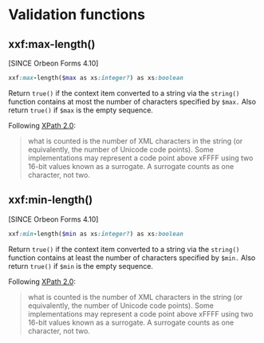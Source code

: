 # Validation functions

## xxf:max-length()

[SINCE Orbeon Forms 4.10]

```ruby
xxf:max-length($max as xs:integer?) as xs:boolean
```

Return `true()` if the context item converted to a string via the `string()` function contains at most the number of characters
specified by `$max.` Also return `true()` if `$max` is the empty sequence.

Following [XPath 2.0](http://www.w3.org/TR/xpath-functions/#string-types):

> what is counted is the number of XML characters in the string (or equivalently, the number of Unicode code points). Some implementations may represent a code point above xFFFF using two 16-bit values known as a surrogate. A surrogate counts as one character, not two.

## xxf:min-length()

[SINCE Orbeon Forms 4.10]

```ruby
xxf:min-length($min as xs:integer?) as xs:boolean
```

Return `true()` if the context item converted to a string via the `string()` function contains at least the number of characters
specified by `$min.` Also return `true()` if `$min` is the empty sequence.

Following [XPath 2.0](http://www.w3.org/TR/xpath-functions/#string-types):

> what is counted is the number of XML characters in the string (or equivalently, the number of Unicode code points). Some implementations may represent a code point above xFFFF using two 16-bit values known as a surrogate. A surrogate counts as one character, not two.